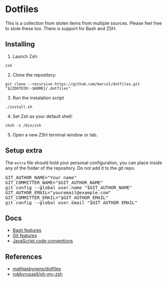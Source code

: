 # Dotfiles
This is a collection from stolen items from multiple sources. Please feel free to stole these too. There is support for Bash and ZSH.

## Installing
1. Launch Zsh:
```prompt
zsh
```
2. Clone the repository:
```prompt
git clone --recursive https://github.com/marcol/dotfiles.git "${ZDOTDIR:-$HOME}/.dotfiles"
```
3. Run the instalation script
```prompt
./install.sh
```
4. Set Zsh as your default shell:
```prompt
chsh -s /bin/zsh
```
5. Open a new ZSH terminal window or tab.

## Setup extra
The <code>extra</code> file should hold your personal configuration, you can place inside any of the folder of the repository. Do not add it to the git repo.

<pre>
GIT_AUTHOR_NAME="Your name"
GIT_COMMITTER_NAME="$GIT_AUTHOR_NAME"
git config --global user.name "$GIT_AUTHOR_NAME"
GIT_AUTHOR_EMAIL="youremail@example.com"
GIT_COMMITTER_EMAIL="$GIT_AUTHOR_EMAIL"
git config --global user.email "$GIT_AUTHOR_EMAIL"
</pre>

## Docs
* [Bash features](Docs/BASH.md)
* [Git features](Docs/GIT.md)
* [JavaScript code conventions](Docs/CONVENTIONS.md)

## References
* [mathiasbynens/dotfiles](https://github.com/mathiasbynens/dotfiles)
* [robbyrussell/oh-my-zsh](https://github.com/robbyrussell/oh-my-zsh)